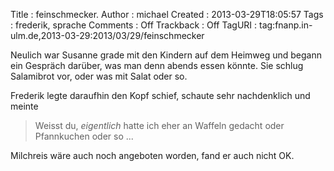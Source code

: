 Title     : feinschmecker.
Author    : michael
Created   : 2013-03-29T18:05:57
Tags      : frederik, sprache
Comments  : Off
Trackback : Off
TagURI    : tag:fnanp.in-ulm.de,2013-03-29:2013/03/29/feinschmecker

Neulich war Susanne grade mit den Kindern auf dem Heimweg und begann ein
Gespräch darüber, was man denn abends essen könnte. Sie schlug Salamibrot vor,
oder was mit Salat oder so.

Frederik legte daraufhin den Kopf schief, schaute sehr nachdenklich und meinte

> Weisst du, *eigentlich* hatte ich eher an Waffeln gedacht oder Pfannkuchen
> oder so ...

Milchreis wäre auch noch angeboten worden, fand er auch nicht OK.
